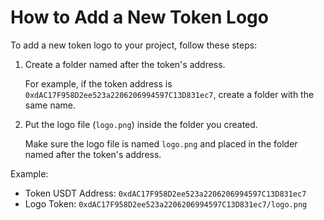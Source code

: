 # How to Add a New Token Logo

To add a new token logo to your project, follow these steps:

1. Create a folder named after the token's address.

    For example, if the token address is `0xdAC17F958D2ee523a2206206994597C13D831ec7`, create a folder with the same name.

2. Put the logo file (`logo.png`) inside the folder you created.

    Make sure the logo file is named `logo.png` and placed in the folder named after the token's address.

Example:

- Token USDT Address: `0xdAC17F958D2ee523a2206206994597C13D831ec7`
- Logo Token: `0xdAC17F958D2ee523a2206206994597C13D831ec7/logo.png`
